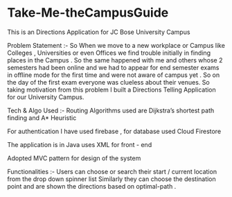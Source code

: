 # Take-Me-theCampusGuide
This is an Directions Application for JC Bose University Campus 


Problem Statement :- So When we move to a new workplace or Campus like Colleges , Universities or even Offices we find trouble initially in finding places in the Campus . So the same happened with me and others whose 2 semesters had been online and we had to appear for end semester exams in offline mode for the first time and were not aware of campus yet .
So on the day of the first exam everyone was clueless about their venues.
So taking motivation from this problem I built a Directions Telling Application for our University Campus.

Tech & Algo Used :-
Routing Algorithms used are Dijkstra’s shortest path finding and A* Heuristic 

For authentication I have used firebase , for database used Cloud Firestore 

The application is in Java uses XML for front - end 

Adopted MVC pattern for design of the system 

Functionalities :- 
Users can choose or search their start / current location from the drop down spinner list 
Similarly they can choose the destination point and are shown the directions based on optimal-path .


